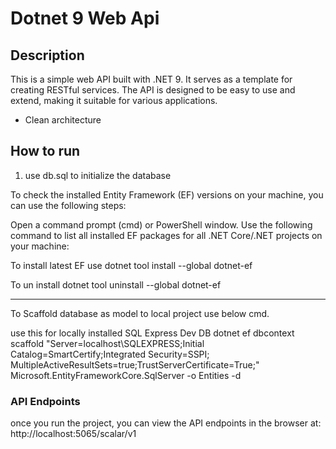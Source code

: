 # Dotnet 9 Web Api

## Description
This is a simple web API built with .NET 9. It serves as a template for creating RESTful services. The API is designed to be easy to use and extend, making it suitable for various applications.

- Clean architecture

## How to run

1. use db.sql to initialize the database

﻿To check the installed Entity Framework (EF) versions on your machine, you can use the following steps:

Open a command prompt (cmd) or PowerShell window.
Use the following command to list all installed EF packages for all .NET Core/.NET projects on your machine:

To install latest EF use
dotnet tool install --global dotnet-ef

To un install
dotnet tool uninstall --global dotnet-ef

*********************************

To Scaffold database as model to local project use below cmd.


use this for locally installed SQL Express Dev DB
dotnet ef dbcontext scaffold "Server=localhost\SQLEXPRESS;Initial Catalog=SmartCertify;Integrated Security=SSPI; MultipleActiveResultSets=true;TrustServerCertificate=True;" Microsoft.EntityFrameworkCore.SqlServer -o Entities -d

### API Endpoints

once you run the project, you can view the API endpoints in the browser at: http://localhost:5065/scalar/v1